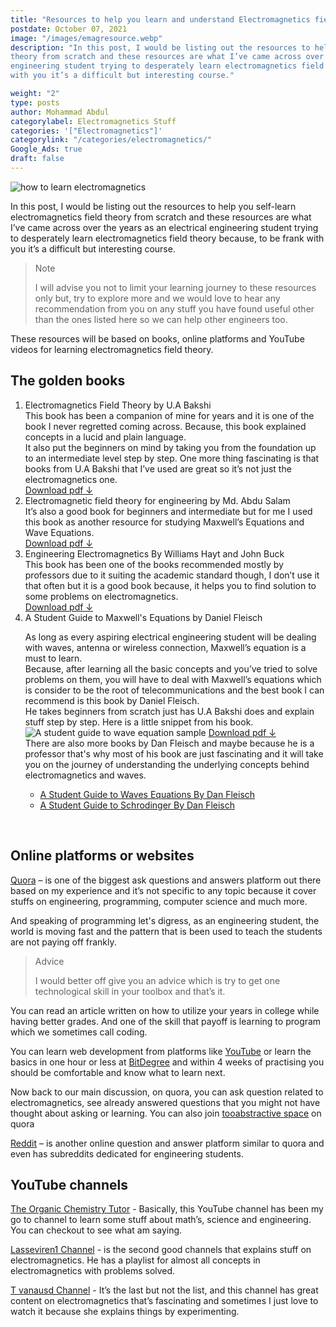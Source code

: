 ```yaml
---
title: "Resources to help you learn and understand Electromagnetics field theory from scratch"
postdate: October 07, 2021
image: "/images/emagresource.webp"
description: "In this post, I would be listing out the resources to help you self-learn electromagnetics field
theory from scratch and these resources are what I’ve came across over the years as an electrical
engineering student trying to desperately learn electromagnetics field theory because, to be frank
with you it’s a difficult but interesting course."

weight: "2"
type: posts
author: Mohammad Abdul
categorylabel: Electromagnetics Stuff
categories: '["Electromagnetics"]'
categorylink: "/categories/electromagnetics/"
Google_Ads: true
draft: false
---
```


<div class="content">
<img loading="lazy" src="/images/emagresource.webp" alt="how to learn electromagnetics">
<p>
In this post, I would be listing out the resources to help you self-learn electromagnetics field
theory from scratch and these resources are what I’ve came across over the years as an electrical
engineering student trying to desperately learn electromagnetics field theory because, to be frank
with you it’s a difficult but interesting course.
</p>
<blockquote class="blockquote">
<p class="little-nugget">Note</p>
<p class="quote-text">
I will advise you not to limit your learning journey to these resources only but, try to explore
more and we would love to hear any recommendation from you on any stuff you have found useful
other than the ones listed here so we can help other engineers too.
</p>
</blockquote>
<p>
</p>

<p>
These resources will be based on books, online platforms and YouTube videos for learning
electromagnetics field theory.
</p>
<h2>The golden books</h2>

<ol>
<li>
<span class="text-emphasis">Electromagnetics Field Theory by U.A Bakshi</span>
<br>
This book has been a companion of mine for years and it is one of the book I never regretted
coming across. Because, this book explained concepts in a lucid and plain language.
<br>
It also put the beginners on mind by taking you from the foundation up to an intermediate level
step by step.
One more thing fascinating is that books from U.A Bakshi that I’ve used are great so it’s not
just the electromagnetics one.
<br>
<a href="https://mega.nz/file/KqgHBYrA#WXCQeP9MY4Zo8SAJn1QJ9aD70jDYwbBS-E45hMGQvFc" target="_blank"
class="links-to-others">Download pdf &darr;</a>
</li>
<li>
<span class="text-emphasis">Electromagnetic field theory for engineering by Md. Abdu Salam</span>
<br>
It’s also a good book for beginners and intermediate but for me I used this book as another
resource for studying Maxwell’s Equations and Wave Equations.
<br>
<a href="https://mega.nz/file/jqxDhYrB#OzBG1ha0LkoLjG2XnPku9EKzHMnHCQTRwsH2xNJJyXo" target="_blank"
class="links-to-others">Download pdf &darr;</a>
</li>
<li>
<span class="text-emphasis">Engineering Electromagnetics By Williams Hayt and John Buck</span>
<br>
This book has been one of the books recommended mostly by professors due to it suiting the
academic standard though, I don’t use it that often but it is a good book because, it helps you
to find solution to some problems on electromagnetics. <br>
<a href="https://mega.nz/file/C2RT3CTR#s1wolYwjoW1wdAUGe8E6w91SaUw_9yKWLZOMmG-8j60" target="_blank"
class="links-to-others">Download pdf &darr;</a>
</li>
<li>
<span class="text-emphasis">A Student Guide to Maxwell's Equations by Daniel Fleisch</span>
<br>

As long as every aspiring electrical engineering student will be dealing with waves, antenna or
wireless connection,
Maxwell’s equation is a must to learn. <br> Because, after learning all the basic concepts and
you’ve
tried to solve problems on them, you will have to deal with Maxwell’s equations which is
consider
to be the root of telecommunications and the best book I can recommend is this book by Daniel
Fleisch.
<br>
He takes beginners from scratch just has U.A Bakshi does and explain stuff step by step. Here is
a little snippet from his book.
<img loading="lazy" src="/images/danmaxwellshowcase.webp" alt="A student guide to wave equation sample">
<a href="https://mega.nz/file/b3p02I7L#RokIa0PXNp97bze4ju27cqa8RN8oknsVK-mf7aeFOZU" target="_blank"
class="links-to-others">Download pdf &darr;</a>
<br>
There are also more books by Dan Fleisch and maybe because he is a professor that's why most of
his book
are just fascinating and it will take you on the journey of understanding the underlying
concepts
behind electromagnetics and waves.

<ul>
<li><a href="https://amzn.to/2XGUJFu" class="links-to-article">A Student Guide to Waves Equations By Dan
   Fleisch</a></li>
<li><a href="https://amzn.to/39kcBs3" class="links-to-article">A Student Guide to Schrodinger By Dan
   Fleisch</a></li>

</ul>

</li>

</ol>
<br>
<h2> Online platforms or websites</h2>

<p>
<span class="text-emphasis"><a href="https://www.quora.com/" class="links-to-others">Quora</a></span> – is one
of the
biggest ask questions and answers platform out there based on my experience and it’s not specific to
any topic because it cover stuffs on engineering, programming, computer science and much more.
</p>
<p>

And speaking of programming let's digress, as an engineering student, the world is moving fast and
the pattern that is been used to teach the students are not paying off frankly.

</p>
<blockquote class="blockquote">
<p class="little-nugget">Advice</p>
<p class="quote-text">

I would better off give you an advice which is try to get one technological skill in your
toolbox and that’s it.</p>

</blockquote>
<p> You can read an article written on how to utilize your years in college while having better grades.
And one of the skill that payoff is learning to program which we sometimes call coding.
</p>

<p>
You can learn web development from platforms like <a href="https://youtube.com" class="links-to-others">YouTube</a> 
or learn the basics in one hour or less at  
<a class="links-to-others" href="https://shareasale.com/r.cfm?b=1719480&u=2984200&m=104000&urllink=&afftrack=">BitDegree</a>
and
within 4 weeks of practising you should be
comfortable and know what to learn next.
</p>

<p>
Now back to our main discussion, on quora, you can ask question related to electromagnetics, see
already answered questions that you might not have thought about asking or learning. You can also join <a href=" https://tooabstractive.quora.com" class="links-to-others">tooabstractive
space</a> on quora
</p>

<p>
<span class="text-emphasis"><a href="https://www.reddit.com/" class="links-to-others">Reddit</a></span> – is another online question and answer platform similar to quora and even has subreddits dedicated for engineering students.</p>

<h2>YouTube channels </h2>
<p>
<span class="text-emphasis"><a href="https://www.youtube.com/channel/UCEWpbFLzoYGPfuWUMFPSaoA"
class="links-to-others"> The Organic Chemistry Tutor</a></span> -
Basically, this YouTube channel has been my go to channel to learn some stuff about math’s, science
and
engineering. You can checkout to see what am saying.
</p>
<p>
<span class="text-emphasis"><a href="https://www.youtube.com/channel/UC6x7DywfEqLg-3Cg_JnyTlg"
class="links-to-others"> Lasseviren1 Channel</a></span> -
is the second good channels that explains stuff on electromagnetics. He has a
playlist for almost all concepts in electromagnetics with problems solved.
</p>
<p>
<span class="text-emphasis"><a href="https://www.youtube.com/channel/UClAUb1ccNFYA4emRLT_NU7w"
class="links-to-others"> T vanausd Channel</a></span> -
It’s the last but not the list, and this channel has great content on electromagnetics that’s
fascinating
and sometimes I just love to watch it because she explains things by experimenting.
</p>

</div>
